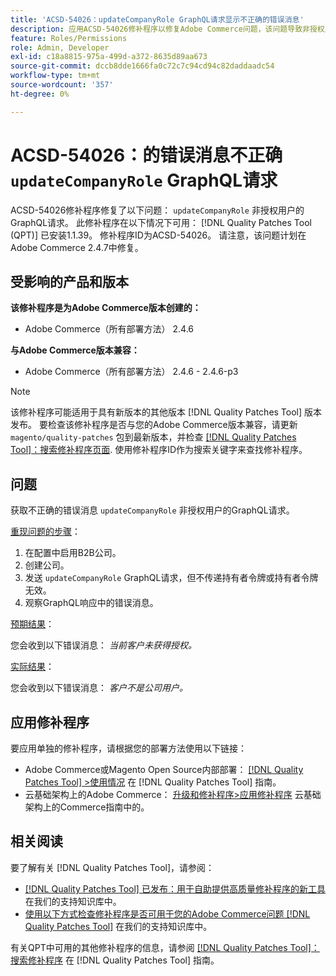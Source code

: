 ```yaml
---
title: 'ACSD-54026：updateCompanyRole GraphQL请求显示不正确的错误消息'
description: 应用ACSD-54026修补程序以修复Adobe Commerce问题，该问题导致非授权用户的updateCompanyRole GraphQL请求出现不正确的错误消息。
feature: Roles/Permissions
role: Admin, Developer
exl-id: c18a8815-975a-499d-a372-8635d89aa673
source-git-commit: dccb8dde1666fa0c72c7c94cd94c82daddaadc54
workflow-type: tm+mt
source-wordcount: '357'
ht-degree: 0%

---
```


# ACSD-54026：的错误消息不正确 `updateCompanyRole` GraphQL请求

ACSD-54026修补程序修复了以下问题： `updateCompanyRole` 非授权用户的GraphQL请求。 此修补程序在以下情况下可用： [!DNL Quality Patches Tool (QPT)] 已安装1.1.39。 修补程序ID为ACSD-54026。 请注意，该问题计划在Adobe Commerce 2.4.7中修复。

## 受影响的产品和版本

**该修补程序是为Adobe Commerce版本创建的：**

* Adobe Commerce（所有部署方法） 2.4.6

**与Adobe Commerce版本兼容：**

* Adobe Commerce（所有部署方法） 2.4.6 - 2.4.6-p3

>[!NOTE]
>
>该修补程序可能适用于具有新版本的其他版本 [!DNL Quality Patches Tool] 版本发布。 要检查该修补程序是否与您的Adobe Commerce版本兼容，请更新 `magento/quality-patches` 包到最新版本，并检查 [[!DNL Quality Patches Tool]：搜索修补程序页面](https://experienceleague.adobe.com/tools/commerce-quality-patches/index.html). 使用修补程序ID作为搜索关键字来查找修补程序。

## 问题

获取不正确的错误消息 `updateCompanyRole` 非授权用户的GraphQL请求。

<u>重现问题的步骤</u>：

1. 在配置中启用B2B公司。
1. 创建公司。
1. 发送 `updateCompanyRole` GraphQL请求，但不传递持有者令牌或持有者令牌无效。
1. 观察GraphQL响应中的错误消息。

<u>预期结果</u>：

您会收到以下错误消息： *当前客户未获得授权。*

<u>实际结果</u>：

您会收到以下错误消息： *客户不是公司用户。*

## 应用修补程序

要应用单独的修补程序，请根据您的部署方法使用以下链接：

* Adobe Commerce或Magento Open Source内部部署： [[!DNL Quality Patches Tool] >使用情况](https://experienceleague.adobe.com/docs/commerce-operations/tools/quality-patches-tool/usage.html) 在 [!DNL Quality Patches Tool] 指南。
* 云基础架构上的Adobe Commerce： [升级和修补程序>应用修补程序](https://experienceleague.adobe.com/docs/commerce-cloud-service/user-guide/develop/upgrade/apply-patches.html) 云基础架构上的Commerce指南中的。

## 相关阅读

要了解有关 [!DNL Quality Patches Tool]，请参阅：

* [[!DNL Quality Patches Tool] 已发布：用于自助提供高质量修补程序的新工具](/help/announcements/adobe-commerce-announcements/magento-quality-patches-released-new-tool-to-self-serve-quality-patches.md) 在我们的支持知识库中。
* [使用以下方式检查修补程序是否可用于您的Adobe Commerce问题 [!DNL Quality Patches Tool]](/help/support-tools/patches-available-in-qpt-tool/check-patch-for-magento-issue-with-magento-quality-patches.md) 在我们的支持知识库中。

有关QPT中可用的其他修补程序的信息，请参阅 [[!DNL Quality Patches Tool]：搜索修补程序](https://experienceleague.adobe.com/tools/commerce-quality-patches/index.html) 在 [!DNL Quality Patches Tool] 指南。
